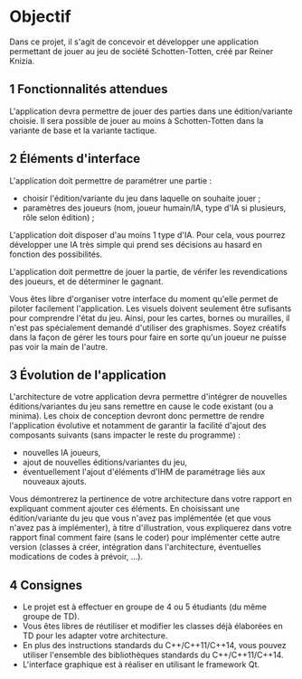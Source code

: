 # Objectif

Dans ce projet, il s'agit de concevoir et développer une application permettant de jouer au jeu de société
Schotten-Totten, créé par Reiner Knizia.

## 1 Fonctionnalités attendues

L'application devra permettre de jouer des parties dans une édition/variante choisie. Il sera possible de
jouer au moins à Schotten-Totten dans la variante de base et la variante tactique.



## 2 Éléments d'interface

L'application doit permettre de paramétrer une partie :

- choisir l'édition/variante du jeu dans laquelle on souhaite jouer ;
- paramètres des joueurs (nom, joueur humain/IA, type d'IA si plusieurs, rôle selon édition) ;

L'application doit disposer d'au moins 1 type d'IA. Pour cela, vous pourrez développer une IA très
simple qui prend ses décisions au hasard en fonction des possibilités.

L'application doit permettre de jouer la partie, de vérifer les revendications des joueurs, et de déterminer
le gagnant.

Vous êtes libre d'organiser votre interface du moment qu'elle permet de piloter facilement l'application.
Les visuels doivent seulement être sufisants pour comprendre l'état du jeu. Ainsi, pour les cartes, bornes
ou murailles, il n'est pas spécialement demandé d'utiliser des graphismes. Soyez créatifs dans la façon
de gérer les tours pour faire en sorte qu'un joueur ne puisse pas voir la main de l'autre.



## 3 Évolution de l'application

L'architecture de votre application devra permettre d'intégrer de nouvelles éditions/variantes du jeu
sans remettre en cause le code existant (ou a minima). Les choix de conception devront donc permettre
de rendre l'application évolutive et notamment de garantir la facilité d'ajout des composants suivants
(sans impacter le reste du programme) :
- nouvelles IA joueurs,
- ajout de nouvelles éditions/variantes du jeu,
- éventuellement l'ajout d'éléments d'IHM de paramétrage liés aux nouveaux ajouts.

Vous démontrerez la pertinence de votre architecture dans votre rapport en expliquant comment ajouter
ces éléments.
En choisissant une édition/variante du jeu que vous n'avez pas implémentée (et que vous n'avez pas
à implémenter), à titre d'illustration, vous expliquerez dans votre rapport final comment faire (sans le
coder) pour implémenter cette autre version (classes à créer, intégration dans l'architecture, éventuelles
modications de codes à prévoir, ...).


## 4 Consignes

- Le projet est à effectuer en groupe de 4 ou 5 étudiants (du même groupe de TD).
- Vous êtes libres de réutiliser et modifier les classes déjà élaborées en TD pour les adapter votre
architecture.
- En plus des instructions standards du C++/C++11/C++14, vous pouvez utiliser l'ensemble des
bibliothèques standards du C++/C++11/C++14.
- L'interface graphique est à réaliser en utilisant le framework Qt.
